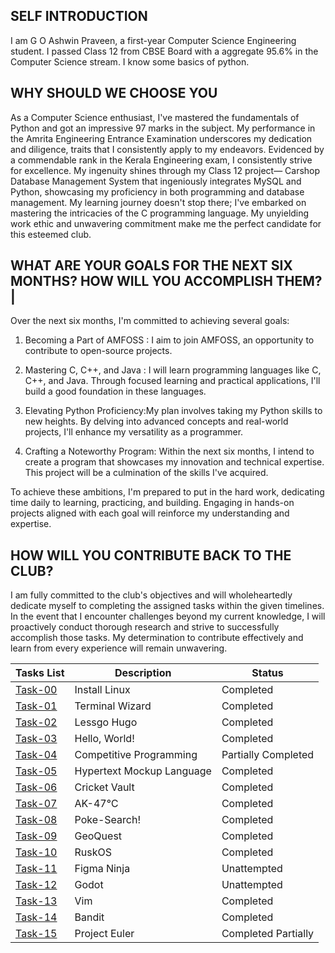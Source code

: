 ## SELF INTRODUCTION
I am G O Ashwin Praveen, a first-year Computer Science Engineering student. I passed Class 12 from CBSE Board with a aggregate 95.6% in the Computer Science stream. I know some basics of python.


## WHY SHOULD WE CHOOSE YOU
As a Computer Science enthusiast, I've mastered the fundamentals of Python and got an impressive 97 marks in the subject. My performance in the Amrita Engineering Entrance Examination underscores my dedication and diligence, traits that I consistently apply to my endeavors.
Evidenced by a commendable rank in the Kerala Engineering exam, I consistently strive for excellence. My ingenuity shines through my Class 12 project— Carshop Database Management System that ingeniously integrates MySQL and Python, showcasing my proficiency in both 
programming and database management. My learning journey doesn't stop there; I've embarked on mastering the intricacies of the C programming language. My unyielding work ethic and unwavering commitment make me the perfect candidate for this esteemed club.


## WHAT ARE YOUR GOALS FOR THE NEXT SIX MONTHS? HOW WILL YOU ACCOMPLISH THEM?|
Over the next six months, I'm committed to achieving several goals:

1. Becoming a Part of AMFOSS : I aim to join AMFOSS, an opportunity to contribute to open-source projects.
   
2. Mastering C, C++, and Java : I will learn programming languages like C, C++, and Java. Through focused learning and practical applications, I'll build a good foundation in these languages.
   
3. Elevating Python Proficiency:My plan involves taking my Python skills to new heights. By delving into advanced concepts and real-world projects, I'll enhance my versatility as a programmer.
   
4. Crafting a Noteworthy Program: Within the next six months, I intend to create a program that showcases my innovation and technical expertise. This project will be a culmination of the skills I've acquired.

To achieve these ambitions, I'm prepared to put in the hard work, dedicating time daily to learning, practicing, and building. Engaging in hands-on projects aligned with each goal will reinforce my understanding and expertise. 

## HOW WILL YOU CONTRIBUTE BACK TO THE CLUB?
I am fully committed to the club's objectives and will wholeheartedly dedicate myself to completing the assigned tasks within the given timelines. In the event that I encounter challenges beyond my current knowledge, I will proactively conduct thorough research and strive to successfully accomplish
those tasks. My determination to contribute effectively and learn from every experience will remain unwavering.

**Tasks List**|**Description**|**Status**
--------------|---------------|---------------
[Task-00](https://github.com/ashwinpraveengo/amfoss-tasks/tree/13f2e1e2e642cf39530be8f7bc26ee4217cea94b/Task-00)|Install Linux|Completed
[Task-01](https://github.com/ashwinpraveengo/amfoss-tasks/tree/13f2e1e2e642cf39530be8f7bc26ee4217cea94b/Task-01)|Terminal Wizard|Completed
[Task-02](https://github.com/ashwinpraveengo/amfoss-tasks/tree/13f2e1e2e642cf39530be8f7bc26ee4217cea94b/Task-02)|Lessgo Hugo|Completed
[Task-03](https://github.com/ashwinpraveengo/amfoss-tasks/tree/13f2e1e2e642cf39530be8f7bc26ee4217cea94b/Task-03)|Hello, World!|Completed
[Task-04](https://github.com/TheHuntsman4/amfoss-tasks/tree/main/task-04)|Competitive Programming|Partially Completed
[Task-05](https://github.com/ashwinpraveengo/amfoss-tasks/tree/13f2e1e2e642cf39530be8f7bc26ee4217cea94b/Task-05)|Hypertext Mockup Language|Completed
[Task-06](https://github.com/TheHuntsman4/amfoss-tasks/tree/main/task-06)|Cricket Vault|Completed
[Task-07](https://github.com/ashwinpraveengo/amfoss-tasks/tree/13f2e1e2e642cf39530be8f7bc26ee4217cea94b/Task-07)|AK-47℃|Completed
[Task-08](https://github.com/ashwinpraveengo/amfoss-tasks/tree/13f2e1e2e642cf39530be8f7bc26ee4217cea94b/Task-08)|Poke-Search!|Completed
[Task-09](https://github.com/ashwinpraveengo/amfoss-tasks/tree/13f2e1e2e642cf39530be8f7bc26ee4217cea94b/Task-09)|GeoQuest|Completed
[Task-10](https://github.com/ashwinpraveengo/amfoss-tasks/tree/13f2e1e2e642cf39530be8f7bc26ee4217cea94b/Task-10)|RuskOS|Completed
[Task-11](https://github.com/TheHuntsman4/amfoss-tasks/tree/main/task-11)|Figma Ninja|Unattempted
[Task-12](https://github.com/ashwinpraveengo/amfoss-tasks/tree/13f2e1e2e642cf39530be8f7bc26ee4217cea94b/Task-12)|Godot|Unattempted
[Task-13](https://github.com/ashwinpraveengo/amfoss-tasks/tree/13f2e1e2e642cf39530be8f7bc26ee4217cea94b/Task-13)|Vim|Completed
[Task-14](https://github.com/ashwinpraveengo/amfoss-tasks/tree/13f2e1e2e642cf39530be8f7bc26ee4217cea94b/Task-14)|Bandit|Completed
[Task-15](https://github.com/ashwinpraveengo/amfoss-tasks/tree/13f2e1e2e642cf39530be8f7bc26ee4217cea94b/Task-15)|Project Euler|Completed Partially



